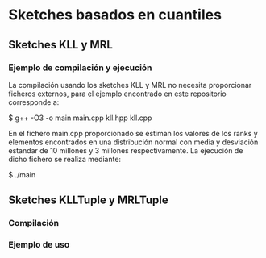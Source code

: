 # Sketches basados en cuantiles

## Sketches KLL y MRL

### Ejemplo de compilación y ejecución

La compilación usando los sketches KLL y MRL no necesita proporcionar ficheros externos, para el 
ejemplo encontrado en este repositorio corresponde a:

$ g++ -O3 -o main main.cpp kll.hpp kll.cpp

En el fichero main.cpp proporcionado se estiman los valores de los ranks y elementos encontrados 
en una distribución normal con media y desviación estandar de 10 millones y 3 millones respectivamente. 
La ejecución de dicho fichero se realiza mediante:

$ ./main

## Sketches KLLTuple y MRLTuple
### Compilación



### Ejemplo de uso
